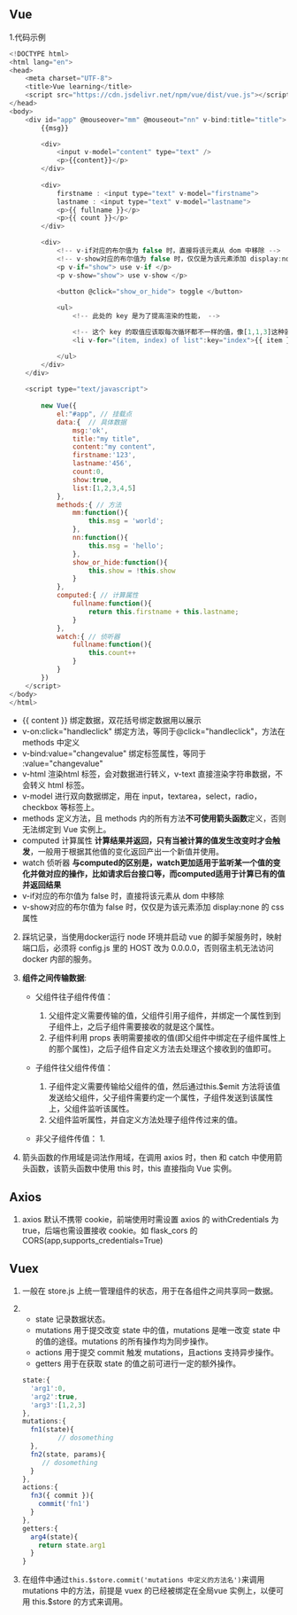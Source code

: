 ## Vue 

1.代码示例

```javascript
<!DOCTYPE html>
<html lang="en">
<head>
    <meta charset="UTF-8">
    <title>Vue learning</title>
    <script src="https://cdn.jsdelivr.net/npm/vue/dist/vue.js"></script>
</head>
<body>
    <div id="app" @mouseover="mm" @mouseout="nn" v-bind:title="title">
        {{msg}}

        <div>
            <input v-model="content" type="text" />
            <p>{{content}}</p>
        </div>
        
        <div>
            firstname : <input type="text" v-model="firstname"> 
            lastname : <input type="text" v-model="lastname">   
            <p>{{ fullname }}</p>
            <p>{{ count }}</p>
        </div>

        <div>
            <!-- v-if对应的布尔值为 false 时，直接将该元素从 dom 中移除 -->
            <!-- v-show对应的布尔值为 false 时，仅仅是为该元素添加 display:none 的 css 属性 -->
            <p v-if="show"> use v-if </p> 
            <p v-show="show"> use v-show </p> 
            
            <button @click="show_or_hide"> toggle </button>

            <ul>
                <!-- 此处的 key 是为了提高渲染的性能， -->

                <!-- 这个 key 的取值应该取每次循环都不一样的值，像[1,1,3]这种就不行，一般是用 index 下标索引来做 key -->
                <li v-for="(item, index) of list":key="index">{{ item }}</li> 

            </ul>
        </div>
    </div>  
    
    <script type="text/javascript">
        
        new Vue({
            el:"#app", // 挂载点
            data:{  // 具体数据
                msg:'ok',
                title:"my title",
                content:"my content",
                firstname:'123',
                lastname:'456',
                count:0,
                show:true,
                list:[1,2,3,4,5]
            },
            methods:{ // 方法
                mm:function(){
                    this.msg = 'world';
                },
                nn:function(){
                    this.msg = 'hello';
                },
                show_or_hide:function(){
                    this.show = !this.show
                }
            },
            computed:{ // 计算属性
                fullname:function(){
                    return this.firstname + this.lastname;
                }
            },
            watch:{ // 侦听器
                fullname:function(){
                    this.count++ 
                }
            }
        })
    </script>
</body>
</html>
```


* {{ content }} 绑定数据，双花括号绑定数据用以展示
* v-on:click="handleclick" 绑定方法，等同于@click="handleclick"，方法在 methods 中定义
* v-bind:value="changevalue" 绑定标签属性，等同于 :value="changevalue"
* v-html 渲染html 标签，会对数据进行转义，v-text 直接渲染字符串数据，不会转义 html 标签。
* v-model 进行双向数据绑定，用在 input，textarea，select，radio，checkbox 等标签上。
* methods 定义方法，且 methods 内的所有方法**不可使用箭头函数**定义，否则无法绑定到 Vue 实例上。
* computed 计算属性 **计算结果并返回，只有当被计算的值发生改变时才会触发**，一般用于根据其他值的变化返回产出一个新值并使用。
*  watch 侦听器 **与computed的区别是，watch更加适用于监听某一个值的变化并做对应的操作，比如请求后台接口等，而computed适用于计算已有的值并返回结果**
* v-if对应的布尔值为 false 时，直接将该元素从 dom 中移除
* v-show对应的布尔值为 false 时，仅仅是为该元素添加 display:none 的 css 属性 



2. 踩坑记录，当使用docker运行 node 环境并启动 vue 的脚手架服务时，映射端口后，必须将 config.js 里的 HOST 改为 0.0.0.0，否则宿主机无法访问 docker 内部的服务。

   

3. **组件之间传输数据**:

   * 父组件往子组件传值：

     1. 父组件定义需要传输的值，父组件引用子组件，并绑定一个属性到到子组件上，之后子组件需要接收的就是这个属性。
     2. 子组件利用 props 表明需要接收的值(即父组件中绑定在子组件属性上的那个属性)，之后子组件自定义方法去处理这个接收到的值即可。
   * 子组件往父组件传值：

     1. 子组件定义需要传输给父组件的值，然后通过this.$emit 方法将该值发送给父组件，父子组件需要约定一个属性，子组件发送到该属性上，父组件监听该属性。
     2. 父组件监听属性，并自定义方法处理子组件传过来的值。
   * 非父子组件传值：
     1.  

4. 箭头函数的作用域是词法作用域，在调用 axios 时，then 和 catch 中使用箭头函数，该箭头函数中使用 this 时，this 直接指向 Vue 实例。



## Axios

1. axios 默认不携带 cookie，前端使用时需设置 axios 的 withCredentials 为 true，后端也需设置接收 cookie。如 flask_cors 的 CORS(app,supports_credentials=True)



## Vuex

1. 一般在 store.js 上统一管理组件的状态，用于在各组件之间共享同一数据。

2. * state 记录数据状态。
   * mutations 用于提交改变 state 中的值，mutations 是唯一改变 state 中的值的途径。mutations 的所有操作均为同步操作。
   * actions 用于提交 commit 触发 mutations，且actions 支持异步操作。
   * getters 用于在获取 state 的值之前可进行一定的额外操作。

   ```javascript
   state:{
     'arg1':0,
     'arg2':true,
     'arg3':[1,2,3]
   },
   mutations:{
     fn1(state){
    		// dosomething   
     },
     fn2(state, params){
   		// dosomething
     }
   },
   actions:{
     fn3({ commit }){
       commit('fn1')
     }
   },
   getters:{
     arg4(state){
       return state.arg1
     }
   }
   ```

3. 在组件中通过`this.$store.commit('mutations 中定义的方法名')`来调用 mutations 中的方法，前提是 vuex 的已经被绑定在全局vue 实例上，以便可用 this.$store 的方式来调用。